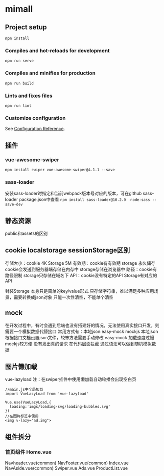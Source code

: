 # mimall

## Project setup
```
npm install
```

### Compiles and hot-reloads for development
```
npm run serve
```

### Compiles and minifies for production
```
npm run build
```

### Lints and fixes files
```
npm run lint
```

### Customize configuration
See [Configuration Reference](https://cli.vuejs.org/config/).

## 插件
### vue-awesome-swiper
```npm install swiper vue-awesome-swiper@4.1.1 --save```
### sass-loader
安装sass-loader时指定和当前webpack版本号对应的版本，可在github sass-loader package.json中查看
```npm install sass-loader@10.2.0  node-sass --save-dev```

## 静态资源
public和assets的区别

## cookie localstorage sessionStorage区别
存储大小：cookie 4K Storage 5M
有效期：cookie有有效期 storage 永久储存
cookie会发送到服务器端存储在内存中 storage存储在浏览器中
路径：cookie有路径限制 storage只存储在域名下
API：cookie没有特定的API Storage有对应的API

封装Storage
本身只是简单的key/value形式
只存储字符串，难以满足多种应用场景，需要转换成json对象
只能一次性清空，不能单个清空

## mock
在开发过程中，有时会遇到后端也没有搭建好的情况，无法使用真实接口开发，则需要一个模拟数据代替接口
常用方式有：本地json easy-mock mockjs
本地json 根据接口文档设置json文件，较笨方法需要手动修改
easy-mock 加载速度过慢
mockjs较方便 没有发出真的请求 在代码层面拦截 通过语法可以做到随机模拟数据

## 图片懒加载
vue-lazyload
注：在swiper插件中使用懒加载自动轮播会出现空白页
```
//main.js中全局加载
import VueLazyLoad from 'vue-lazyload'

Vue.use(VueLazyLoad,{
  loading:'imgs/loading-svg/loading-bubbles.svg'
})
//在图片标签中使用
<img v-lazy="ad.img">
```


## 组件拆分

### 首页组件 Home.vue
Navheader.vue(common)
NavFooter.vue(common)
Index.vue
    NavAside.vue(common)
    Swiper.vue
    Ads.vue
    ProductList.vue

